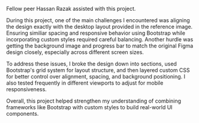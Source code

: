 Fellow peer Hassan Razak assisted with this project.

During this project, one of the main challenges I encountered was aligning the design exactly with the desktop layout provided in the reference image. Ensuring similiar spacing and responsive behavior using Bootstrap while incorporating custom styles required careful balancing. Another hurdle was getting the background image and progress bar to match the original Figma design closely, especially across different screen sizes.

To address these issues, I broke the design down into  sections, used Bootstrap's grid system for layout structure, and then layered custom CSS for better control over alignment, spacing, and background positioning. I also tested frequently in different viewports to adjust for mobile responsiveness.

Overall, this project helped strengthen my understanding of combining frameworks like Bootstrap with custom styles to build real-world UI components.

